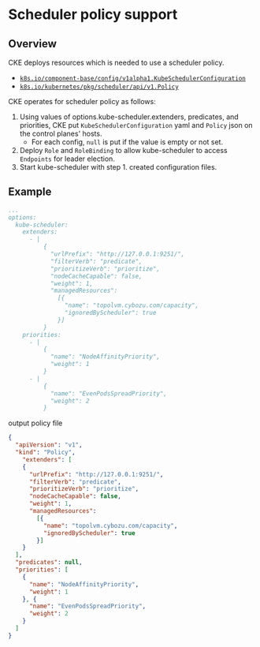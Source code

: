 Scheduler policy support
========================

Overview
--------

CKE deploys resources which is needed to use a scheduler policy.

- [`k8s.io/component-base/config/v1alpha1.KubeSchedulerConfiguration`](https://github.com/kubernetes/kube-scheduler/blob/b74e9e79538d3a93ad1d1f391b9461c04a20c84e/config/v1alpha1/types.go#L38)
- [`k8s.io/kubernetes/pkg/scheduler/api/v1.Policy`](https://github.com/kubernetes/kubernetes/blob/release-1.14/pkg/scheduler/api/v1/types.go#L31)

CKE operates for scheduler policy as follows:
  1. Using values of options.kube-scheduler.extenders, predicates, and priorities, CKE put `KubeSchedulerConfiguration` yaml and `Policy` json on the control planes' hosts.
     - For each config, `null` is put if the value is empty or not set.
  2. Deploy `Role` and `RoleBinding` to allow kube-scheduler to access `Endpoints` for leader election.
  3. Start kube-scheduler with step 1. created configuration files.

Example
-------

```yaml
...
options:
  kube-scheduler:
    extenders:
      - |
          {
            "urlPrefix": "http://127.0.0.1:9251/",
            "filterVerb": "predicate",
            "prioritizeVerb": "prioritize",
            "nodeCacheCapable": false,
            "weight": 1,
            "managedResources":
              [{
                "name": "topolvm.cybozu.com/capacity",
                "ignoredByScheduler": true
              }]
          }
    priorities:
      - |
          {
            "name": "NodeAffinityPriority",
            "weight": 1
          }
      - |
          {
            "name": "EvenPodsSpreadPriority",
            "weight": 2
          }
```

output policy file

```json
{
  "apiVersion": "v1",
  "kind": "Policy",
	"extenders": [
    {
      "urlPrefix": "http://127.0.0.1:9251/",
      "filterVerb": "predicate",
      "prioritizeVerb": "prioritize",
      "nodeCacheCapable": false,
      "weight": 1,
      "managedResources":
        [{
          "name": "topolvm.cybozu.com/capacity",
          "ignoredByScheduler": true
        }]
    }
  ],
  "predicates": null,
  "priorities": [
    {
      "name": "NodeAffinityPriority",
      "weight": 1
    }, {
      "name": "EvenPodsSpreadPriority",
      "weight": 2
    }
  ]
}
```
